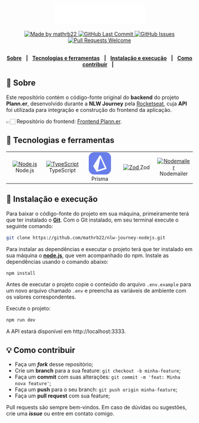 <div align="center">
<img src=".github/logo.svg" alt="plann.er" style="height: 50px">
<br/>
<br/>
</div>
<div align="center">
   <a href="https://github.com/mathrb22">
      <img alt="Made by mathrb22" src="https://img.shields.io/badge/made%20by-mathrb22-yellow">
   </a>
   <a href="https://github.com/mathrb22/nlw-journey-nodejs/commits/main">
      <img alt="GitHub Last Commit" src="https://img.shields.io/github/last-commit/mathrb22/nlw-journey-nodejs">
   </a>
   <a href="https://github.com/mathrb22/nlw-journey-nodejs/issues">
      <img alt="GitHub Issues" src="https://img.shields.io/github/issues/mathrb22/nlw-journey-nodejs">
   </a>
   <a href="https://github.com/mathrb22/nlw-journey-nodejs/pulls">
      <img alt="Pull Requests Welcome" src="https://img.shields.io/badge/PRs-welcome-brightgreen.svg?style=flat-square">
   </a>
</div>

</br>
<div align="center">

[**Sobre**](#-sobre) &nbsp;&nbsp;**|**&nbsp;&nbsp;
[**Tecnologias e ferramentas**](#-tecnologias-e-ferramentas) &nbsp;&nbsp;**|**&nbsp;&nbsp;
[**Instalação e execução**](#-instalação-e-execução) &nbsp;&nbsp;**|**&nbsp;&nbsp;
[**Como contribuir**](#-como-contribuir) &nbsp;&nbsp;**|**&nbsp;&nbsp;

</div>

## 📃 Sobre

Este repositório contém o código-fonte original do **backend** do projeto **Plann.er**, desenvolvido durante a **NLW Journey** pela [Rocketseat](https://github.com/Rocketseat), cuja **API** foi utilizada para integração e construção do frontend da aplicação.

👉🏻 Repositório do frontend: [Frontend Plann.er](https://github.com/mathrb22/nlw-journey-frontend).

## 🚀 Tecnologias e ferramentas

<table>
  <tr>
    <td align="center" width="90">
      <a href="https://nodejs.org/" target="_blank" rel="noopener noreferrer">
        <img width="60" src="https://user-images.githubusercontent.com/25181517/183568594-85e280a7-0d7e-4d1a-9028-c8c2209e073c.png" alt="Node.js" title="Node.js"/>
      </a>
      <span>Node.js</span>
    </td>
    <td align="center" width="90">
      <a href="https://www.typescriptlang.org/">
        <img width="60" src="https://user-images.githubusercontent.com/25181517/183890598-19a0ac2d-e88a-4005-a8df-1ee36782fde1.png" alt="TypeScript" title="TypeScript"/>
      </a>
      <span>TypeScript</span>
    </td>
    <td align="center" width="90">
      <a href="https://www.prisma.io/" target="_blank" rel="noopener noreferrer">
        <img width="60" src="https://raw.githubusercontent.com/tandpfun/skill-icons/main/icons/Prisma.svg" alt="Prisma" title="Prisma"/>
      </a>
      <span>Prisma</span>
    </td>
    <td align="center" width="90">
      <a href="https://zod.dev" target="_blank" rel="noopener noreferrer">
        <img width="60" src="https://zod.dev/logo.svg" alt="Zod" title="Zod"/>
      </a>
      <span>Zod</span>
    </td>
    <td align="center" width="90">
      <a href="https://nodemailer.com/" target="_blank" rel="noopener noreferrer">
        <img width="60" src="https://nodemailer.com/nm_logo_200x136.png" alt="Nodemailer" title="Nodemailer"/>
      </a>
      <span>Nodemailer</span>
    </td>
  </tr>
</table>

## 🔧 Instalação e execução

Para baixar o código-fonte do projeto em sua máquina, primeiramente terá que ter instalado o [**Git**](https://git-scm.com/).
Com o Git instalado, em seu terminal execute o seguinte comando:

```bash
git clone https://github.com/mathrb22/nlw-journey-nodejs.git
```

Para instalar as dependências e executar o projeto terá que ter instalado em sua máquina o [**node.js**](https://nodejs.org/en/), que vem acompanhado do npm. Instale as dependências usando o comando abaixo:

```bash
npm install
```

Antes de executar o projeto copie o conteúdo do arquivo `.env.example` para um novo arquivo chamado `.env` e preencha as variáveis de ambiente com os valores correspondentes.

Execute o projeto:

```bash
npm run dev
```

A API estará disponível em http://localhost:3333.

## 💡 Como contribuir

- Faça um **_fork_** desse repositório;
- Crie um **branch** para a sua feature: `git checkout -b minha-feature`;
- Faça um **commit** com suas alterações: `git commit -m 'feat: Minha nova feature'`;
- Faça um **push** para o seu branch: `git push origin minha-feature`;
- Faça um **pull request** com sua feature;

Pull requests são sempre bem-vindos. Em caso de dúvidas ou sugestões, crie uma _**issue**_ ou entre em contato comigo.

